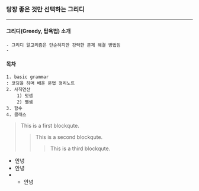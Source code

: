 ### 당장 좋은 것만 선택하는 그리디
-------------------------------------------------------------------------------------------------------------------------------------------- 
#### 그리디(Greedy, 탑욕법) 소개
	- 그리디 알고리즘은 단순하지만 강력한 문제 해결 방법임
	- 
















#### 목차
	1. basic grammar
	: 코딩을 하며 배운 문법 정리노트
	2. 사칙연산
		1) 덧셈
		2) 뺄셈
	3. 함수
	4. 클래스  
  
> This is a first blockqute.  
>	> This is a second blockqute.  
>	>	> This is a third blockqute.  
- 안녕
- 안녕
-   - 안녕
